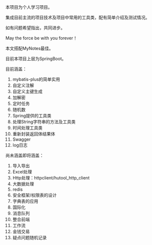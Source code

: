 本项目为个人学习项目。

集成目前主流的项目技术及项目中常用的工具类，配有简单介绍及测试情况。

如有问题希望指出，共同进步。 

May the force be with you forever！



本文搭配MyNotes最佳。



目前本项目上层为SpringBoot。

目前涵盖：

1. mybatis-plus的简单实用
2. 自定义注解
3. 自定义主键生成
4. 加解密
5. 定时任务
6. 随机数
7. Spring提供的工具类
8. 处理String字符串的方法及工具类
9. 时间处理工具类
10. 重新封装返回体结果体
11. Swagger
12. log日志



尚未涵盖即将涵盖：

1. 导入导出
2. Excel处理
3. Http处理：httpclient/hutool_http_client
4. 大数据处理
5. redis
6. 安全框架/权限表的设计
7. 字典表的应用
8. 国际化
9. 消息队列
10. 整合前端
11. 工作流
12. 金钱交易
13. 疑点问题随机记录


